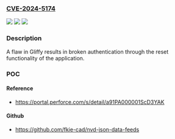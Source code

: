 ### [CVE-2024-5174](https://cve.mitre.org/cgi-bin/cvename.cgi?name=CVE-2024-5174)
![](https://img.shields.io/static/v1?label=Product&message=Gliffy%20Online&color=blue)
![](https://img.shields.io/static/v1?label=Version&message=0.0.0%3C%204.14.0-7%20&color=brighgreen)
![](https://img.shields.io/static/v1?label=Vulnerability&message=CWE-287%20Improper%20Authentication&color=brighgreen)

### Description

A flaw in Gliffy results in broken authentication through the reset functionality of the application.

### POC

#### Reference
- https://portal.perforce.com/s/detail/a91PA000001ScD3YAK

#### Github
- https://github.com/fkie-cad/nvd-json-data-feeds

